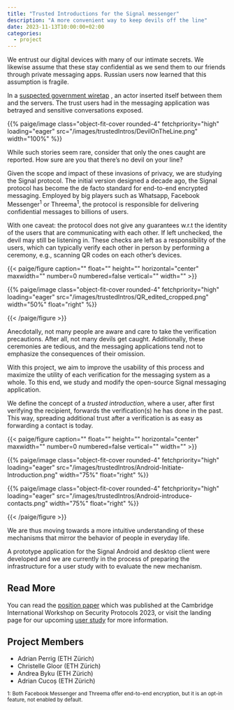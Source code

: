 ```yaml
---
title: "Trusted Introductions for the Signal messenger"
description: "A more convenient way to keep devils off the line"
date: 2023-11-13T10:00:00+02:00
categories:
  - project
---
```


We entrust our digital devices with many of our intimate secrets. We likewise assume that these stay confidential as we send them to our friends through private messaging apps. Russian users now learned that this assumption is fragile. 

In a [suspected government wiretap](https://therecord.media/jabber-ru-alleged-government-wiretap-expired-tls-certificate) , an actor inserted itself between them and the servers. The trust users had in the messaging application was betrayed and sensitive conversations exposed.

<p>{{% paige/image class="object-fit-cover rounded-4" fetchpriority="high" loading="eager" src="/images/trustedIntros/DevilOnTheLine.png" width="100%" %}}</p>

While such stories seem rare, consider that only the ones caught are reported. How sure are you that there’s no devil on your line?

Given the scope and impact of these invasions of privacy, we are studying the Signal protocol. The initial version designed a decade ago, the Signal protocol has become the de facto standard for end-to-end encrypted messaging. Employed by big players such as Whatsapp, Facebook Messenger<sup>1</sup> or Threema<sup>1</sup>, the protocol is responsible for delivering confidential messages to billions of users. 

With one caveat: the protocol does not give any guarantees w.r.t the identity of the users that are communicating with each other. If left unchecked, the devil may still be listening in.
These checks are left as a responsibility of the users, which can typically verify each other in person by performing a ceremony, e.g., scanning QR codes on each other’s devices.


{{< paige/figure
    caption=""
    float=""
    height=""
    horizontal="center"
    maxwidth=""
    number=0
    numbered=false
    vertical=""
    width="" >}}
<p>{{% paige/image class="object-fit-cover rounded-4" fetchpriority="high" loading="eager" src="/images/trustedIntros/QR_edited_cropped.png" width="50%" float="right" %}}</p>
{{< /paige/figure >}}


Anecdotally, not many people are aware and care to take the verification precautions. After all, not many devils get caught. Additionally, these ceremonies are tedious, and the messaging applications tend not to emphasize the consequences of their omission.

With this project, we aim to improve the usability of this process and maximize the utility of each verification for the messaging system as a whole. To this end, we study and modify the open-source Signal messaging application. 

We define the concept of a *trusted introduction*, where a user, after first verifying the recipient, forwards the verification(s) he has done in the past. This way, spreading additional trust after a verification is as easy as forwarding a contact is today. 

{{< paige/figure
    caption=""
    float=""
    height=""
    horizontal="center"
    maxwidth=""
    number=0
    numbered=false
    vertical=""
    width="" >}}
<p>{{% paige/image class="object-fit-cover rounded-4" fetchpriority="high" loading="eager" src="/images/trustedIntros/Android-Initiate-Introduction.png" width="75%" float="right" %}}</p>   <p>{{% paige/image class="object-fit-cover rounded-4" fetchpriority="high" loading="eager" src="/images/trustedIntros/Android-introduce-contacts.png" width="75%" float="right" %}}</p>  
{{< /paige/figure >}}

We are thus moving towards a more intuitive understanding of these mechanisms that mirror the behavior of people in everyday life.

A prototype application for the Signal Android and desktop client were developed and we are currently in the process of preparing the infrastructure for a user study with to evaluate the new mechanism.


## Read More

You can read the [position paper](https://netsec.ethz.ch/publications/papers/2023_spw_trusted_introductions.pdf) which was published at the Cambridge International Workshop on Security Protocols 2023, or visit the landing page for our upcoming [user study](https://trusted-introductions.github.io/) for more information.


## Project Members

- Adrian Perrig (ETH Zürich)
- Christelle Gloor (ETH Zürich)
- Andrea Byku (ETH Zürich) 
- Adrian Cucoș (ETH Zürich) 


<sup>1: Both Facebook Messenger and Threema offer end-to-end encryption, but it is an opt-in feature, not enabled by default.</sup>